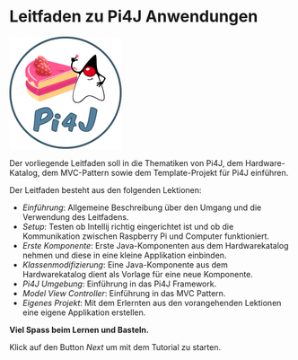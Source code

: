 # Leitfaden zu Pi4J Anwendungen

![Pi4J Logo](./pi4jHeader.png)

Der vorliegende Leitfaden soll in die Thematiken von Pi4J, dem Hardware-Katalog, dem MVC-Pattern sowie dem Template-Projekt für Pi4J einführen. 

Der Leitfaden besteht aus den folgenden Lektionen:
- *Einführung*: Allgemeine Beschreibung über den Umgang und die Verwendung des Leitfadens.
- *Setup*: Testen ob Intellij richtig eingerichtet ist und ob die Kommunikation zwischen Raspberry Pi und Computer funktioniert.
- *Erste Komponente*: Erste Java-Komponenten aus dem Hardwarekatalog nehmen und diese in eine kleine Applikation einbinden.
- *Klassenmodifizierung*: Eine Java-Komponente aus dem Hardwarekatalog dient als Vorlage für eine neue Komponente.
- *Pi4J Umgebung*: Einführung in das Pi4J Framework.
- *Model View Controller*: Einführung in das MVC Pattern.
- *Eigenes Projekt*: Mit dem Erlernten aus den vorangehenden Lektionen eine eigene Applikation erstellen.

**Viel Spass beim Lernen und Basteln.**

Klick auf den Button *Next* um mit dem Tutorial zu starten.
